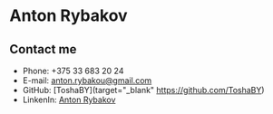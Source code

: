 # Anton Rybakov

## Contact me
* Phone: +375 33 683 20 24
* E-mail: [anton.rybakou@gmail.com](mailto:anton.rybakou@gmail.com)
* GitHub: [ToshaBY](target="_blank" https://github.com/ToshaBY)
* LinkenIn: [Anton Rybakov](https://www.linkedin.com/in/tosharybakov/)

